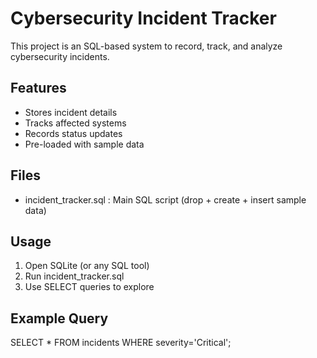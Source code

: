 # Cybersecurity Incident Tracker
This project is an SQL-based system to record, track, and analyze cybersecurity incidents.
## Features
- Stores incident details
- Tracks affected systems
- Records status updates
- Pre-loaded with sample data
## Files
- incident_tracker.sql : Main SQL script (drop + create + insert sample data)
## Usage
1. Open SQLite (or any SQL tool)
2. Run incident_tracker.sql
3. Use SELECT queries to explore
## Example Query
SELECT * FROM incidents WHERE severity='Critical';

